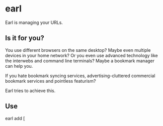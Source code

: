 # earl

Earl is managing your URLs.

## Is it for you?

You use different browsers on the same desktop? Maybe even multiple devices
in your home network? Or you even use advanced technology like the interwebs
and command line terminals? Maybe a bookmark manager can help you.

If you hate bookmark syncing services, advertising-cluttered commercial
bookmark services and pointless featurism?

Earl tries to achieve this.

## Use

earl add <url> [<title>] [<tags>] [<comment>]
earl show "<url> [<title>] [<tags>] [<comment>]"
earl list <url> [<title>] [<tags>] [<comment>]
earl del,delete,remove,rm <url>
earl edit <url> [<title>] [<tags>] [<comment>]
